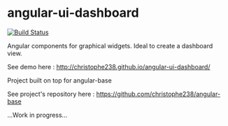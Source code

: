 # angular-ui-dashboard
[![Build Status](https://api.travis-ci.org/christophe238/angular-ui-dashboard.svg?branch=master)](https://api.travis-ci.org/christophe238/angular-ui-dashboard)

Angular components for graphical widgets. Ideal to create a dashboard view.

See demo here : http://christophe238.github.io/angular-ui-dashboard/

Project built on top for angular-base

See project's repository here : https://github.com/christophe238/angular-base


...Work in progress...